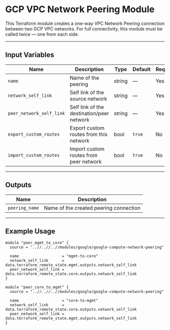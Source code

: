 # GCP VPC Network Peering Module

This Terraform module creates a one-way VPC Network Peering connection between two GCP VPC networks. For full connectivity, this module must be called twice — one from each side.

---

## Input Variables

| Name | Description | Type    | Default | Required |
|------|-------------|---------|---------|----------|
| `name` | Name of the peering | string | — | Yes |
| `network_self_link` | Self link of the source network | string | — | Yes |
| `peer_network_self_link` | Self link of the destination/peer network | string  | — | Yes |
| `export_custom_routes` | Export custom routes from this network | bool | `true` | No |
| `import_custom_routes` | Import custom routes from peer network | bool | `true` | No |

---

## Outputs

| Name | Description |
|------|-------------|
| `peering_name` | Name of the created peering connection |

---

## Example Usage

```hcl
module "peer_mgmt_to_core" {
  source = "..//..//..//modules/google/google-compute-network-peering"

  name                   = "mgmt-to-core"
  network_self_link      = data.terraform_remote_state.mgmt.outputs.network_self_link
  peer_network_self_link = data.terraform_remote_state.core.outputs.network_self_link
}

module "peer_core_to_mgmt" {
  source = "..//..//..//modules/google/google-compute-network-peering"

  name                   = "core-to-mgmt"
  network_self_link      = data.terraform_remote_state.core.outputs.network_self_link
  peer_network_self_link = data.terraform_remote_state.mgmt.outputs.network_self_link
}
